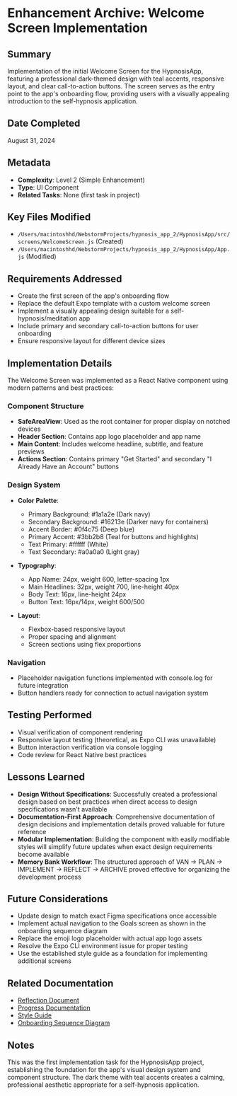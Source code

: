 # Enhancement Archive: Welcome Screen Implementation

## Summary
Implementation of the initial Welcome Screen for the HypnosisApp, featuring a professional dark-themed design with teal accents, responsive layout, and clear call-to-action buttons. The screen serves as the entry point to the app's onboarding flow, providing users with a visually appealing introduction to the self-hypnosis application.

## Date Completed
August 31, 2024

## Metadata
- **Complexity**: Level 2 (Simple Enhancement)
- **Type**: UI Component
- **Related Tasks**: None (first task in project)

## Key Files Modified
- `/Users/macintoshhd/WebstormProjects/hypnosis_app_2/HypnosisApp/src/screens/WelcomeScreen.js` (Created)
- `/Users/macintoshhd/WebstormProjects/hypnosis_app_2/HypnosisApp/App.js` (Modified)

## Requirements Addressed
- Create the first screen of the app's onboarding flow
- Replace the default Expo template with a custom welcome screen
- Implement a visually appealing design suitable for a self-hypnosis/meditation app
- Include primary and secondary call-to-action buttons for user onboarding
- Ensure responsive layout for different device sizes

## Implementation Details
The Welcome Screen was implemented as a React Native component using modern patterns and best practices:

### Component Structure
- **SafeAreaView**: Used as the root container for proper display on notched devices
- **Header Section**: Contains app logo placeholder and app name
- **Main Content**: Includes welcome headline, subtitle, and feature previews
- **Actions Section**: Contains primary "Get Started" and secondary "I Already Have an Account" buttons

### Design System
- **Color Palette**:
  - Primary Background: #1a1a2e (Dark navy)
  - Secondary Background: #16213e (Darker navy for containers)
  - Accent Border: #0f4c75 (Deep blue)
  - Primary Accent: #3bb2b8 (Teal for buttons and highlights)
  - Text Primary: #ffffff (White)
  - Text Secondary: #a0a0a0 (Light gray)

- **Typography**:
  - App Name: 24px, weight 600, letter-spacing 1px
  - Main Headlines: 32px, weight 700, line-height 40px
  - Body Text: 16px, line-height 24px
  - Button Text: 16px/14px, weight 600/500

- **Layout**:
  - Flexbox-based responsive layout
  - Proper spacing and alignment
  - Screen sections using flex proportions

### Navigation
- Placeholder navigation functions implemented with console.log for future integration
- Button handlers ready for connection to actual navigation system

## Testing Performed
- Visual verification of component rendering
- Responsive layout testing (theoretical, as Expo CLI was unavailable)
- Button interaction verification via console logging
- Code review for React Native best practices

## Lessons Learned
- **Design Without Specifications**: Successfully created a professional design based on best practices when direct access to design specifications wasn't available
- **Documentation-First Approach**: Comprehensive documentation of design decisions and implementation details proved valuable for future reference
- **Modular Implementation**: Building the component with easily modifiable styles will simplify future updates when exact design requirements become available
- **Memory Bank Workflow**: The structured approach of VAN → PLAN → IMPLEMENT → REFLECT → ARCHIVE proved effective for organizing the development process

## Future Considerations
- Update design to match exact Figma specifications once accessible
- Implement actual navigation to the Goals screen as shown in the onboarding sequence diagram
- Replace the emoji logo placeholder with actual app logo assets
- Resolve the Expo CLI environment issue for proper testing
- Use the established style guide as a foundation for implementing additional screens

## Related Documentation
- [Reflection Document](/memory-bank/reflection/reflection-welcome-screen.md)
- [Progress Documentation](/memory-bank/progress.md)
- [Style Guide](/memory-bank/style-guide.md)
- [Onboarding Sequence Diagram](/diagrams/onboarding-sequence-diagram.md)

## Notes
This was the first implementation task for the HypnosisApp project, establishing the foundation for the app's visual design system and component structure. The dark theme with teal accents creates a calming, professional aesthetic appropriate for a self-hypnosis application.
